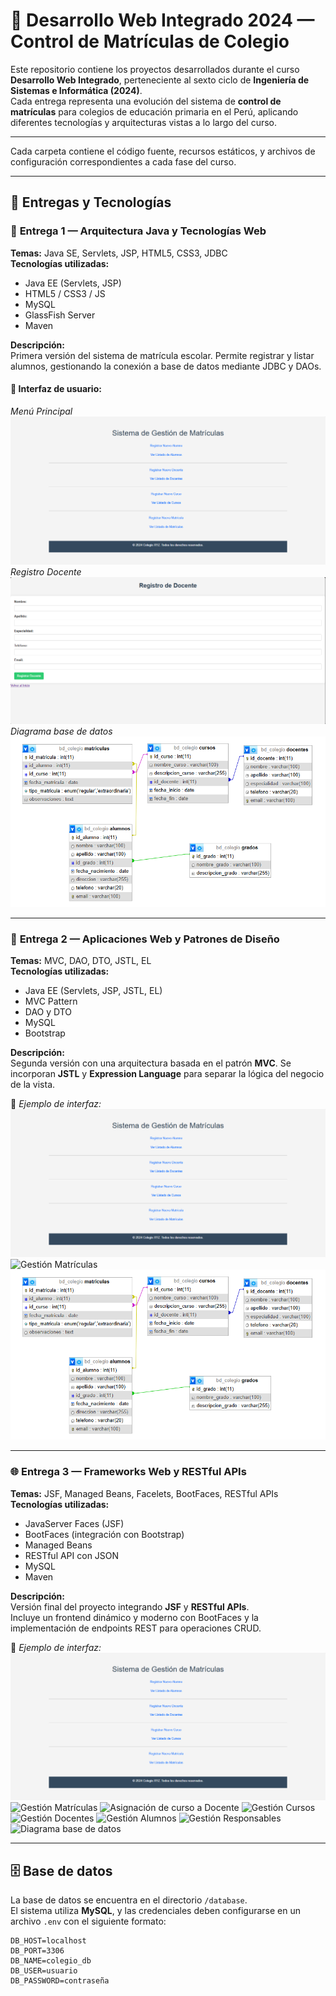 # 🏫 Desarrollo Web Integrado 2024 — Control de Matrículas de Colegio

Este repositorio contiene los proyectos desarrollados durante el curso **Desarrollo Web Integrado**, perteneciente al sexto ciclo de **Ingeniería de Sistemas e Informática (2024)**.  
Cada entrega representa una evolución del sistema de **control de matrículas** para colegios de educación primaria en el Perú, aplicando diferentes tecnologías y arquitecturas vistas a lo largo del curso.

---


Cada carpeta contiene el código fuente, recursos estáticos, y archivos de configuración correspondientes a cada fase del curso.

---

## 🧩 Entregas y Tecnologías

### 📝 **Entrega 1 — Arquitectura Java y Tecnologías Web**
**Temas:** Java SE, Servlets, JSP, HTML5, CSS3, JDBC  
**Tecnologías utilizadas:**
- Java EE (Servlets, JSP)
- HTML5 / CSS3 / JS
- MySQL
- GlassFish Server
- Maven

**Descripción:**  
Primera versión del sistema de matrícula escolar. Permite registrar y listar alumnos, gestionando la conexión a base de datos mediante JDBC y DAOs.

#### 📸 Interfaz de usuario:
*Menú Principal*
![Menú Principal](Entrega1/images/home.png)
*Registro Docente*
![Registro Docente](Entrega1/images/RegDocente.png)
*Diagrama base de datos*
![Diagrama base de datos](Entrega1/images/db.png)

---

### 🧠 **Entrega 2 — Aplicaciones Web y Patrones de Diseño**
**Temas:** MVC, DAO, DTO, JSTL, EL  
**Tecnologías utilizadas:**
- Java EE (Servlets, JSP, JSTL, EL)
- MVC Pattern
- DAO y DTO
- MySQL
- Bootstrap

**Descripción:**  
Segunda versión con una arquitectura basada en el patrón **MVC**. Se incorporan **JSTL** y **Expression Language** para separar la lógica del negocio de la vista.

📸 *Ejemplo de interfaz:*  
![Menú Principal](Entrega1/images/home.png)
![Gestión Matrículas](Entrega1/images/GesMatriculas.png)
![Diagrama base de datos](Entrega1/images/db.png)

---

### 🌐 **Entrega 3 — Frameworks Web y RESTful APIs**
**Temas:** JSF, Managed Beans, Facelets, BootFaces, RESTful APIs  
**Tecnologías utilizadas:**
- JavaServer Faces (JSF)
- BootFaces (integración con Bootstrap)
- Managed Beans
- RESTful API con JSON
- MySQL
- Maven

**Descripción:**  
Versión final del proyecto integrando **JSF** y **RESTful APIs**.  
Incluye un frontend dinámico y moderno con BootFaces y la implementación de endpoints REST para operaciones CRUD.

📸 *Ejemplo de interfaz:*  
![Menú Principal](Entrega1/images/home.png)
![Gestión Matrículas](Entrega1/images/GesMatriculas.png)
![Asignación de curso a Docente](Entrega1/images/AsiCursosDocente.png)
![Gestión Cursos](Entrega1/images/GesCursos.png)
![Gestión Docentes](Entrega1/images/GesDocentes.png)
![Gestión Alumnos](Entrega1/images/GesAlumnos.png)
![Gestión Responsables](Entrega1/images/GesResponsables.png)
![Diagrama base de datos](Entrega1/images/ActualBD.png)

---

## 🗄️ Base de datos

La base de datos se encuentra en el directorio `/database`.  
El sistema utiliza **MySQL**, y las credenciales deben configurarse en un archivo `.env` con el siguiente formato:

```env
DB_HOST=localhost
DB_PORT=3306
DB_NAME=colegio_db
DB_USER=usuario
DB_PASSWORD=contraseña
